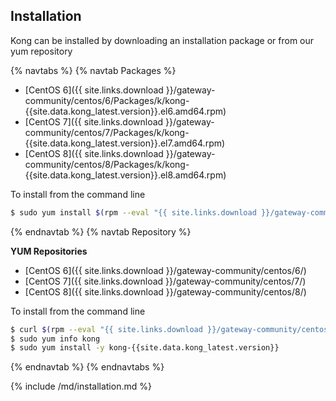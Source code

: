 
## Installation

Kong can be installed by downloading an installation package or from our yum repository

{% navtabs %}
{% navtab Packages %}

- [CentOS 6]({{ site.links.download }}/gateway-community/centos/6/Packages/k/kong-{{site.data.kong_latest.version}}.el6.amd64.rpm)
- [CentOS 7]({{ site.links.download }}/gateway-community/centos/7/Packages/k/kong-{{site.data.kong_latest.version}}.el7.amd64.rpm)
- [CentOS 8]({{ site.links.download }}/gateway-community/centos/8/Packages/k/kong-{{site.data.kong_latest.version}}.el8.amd64.rpm)

To install from the command line

```bash
$ sudo yum install $(rpm --eval "{{ site.links.download }}/gateway-community/centos/%{centos_ver}/Packages/k/kong-{{site.data.kong_latest.version}}.el%{centos_ver}.amd64.rpm")
```

{% endnavtab %}
{% navtab Repository %}

**YUM Repositories**

- [CentOS 6]({{ site.links.download }}/gateway-community/centos/6/)
- [CentOS 7]({{ site.links.download }}/gateway-community/centos/7/)
- [CentOS 8]({{ site.links.download }}/gateway-community/centos/8/)

To install from the command line

```bash
$ curl $(rpm --eval "{{ site.links.download }}/gateway-community/centos/%{centos_ver}/config.repo") | sudo tee /etc/yum.repos.d/kong.repo
$ sudo yum info kong
$ sudo yum install -y kong-{{site.data.kong_latest.version}}
```

{% endnavtab %}
{% endnavtabs %}

{% include /md/installation.md %}
